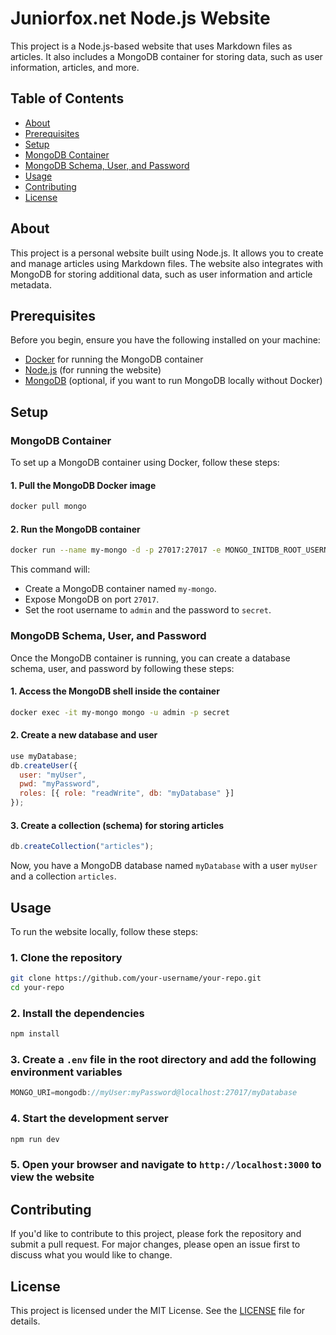 # Juniorfox.net Node.js Website

This project is a Node.js-based website that uses Markdown files as articles. It also includes a MongoDB container for storing data, such as user information, articles, and more.

## Table of Contents

- [About](#about)
- [Prerequisites](#prerequisites)
- [Setup](#setup)
- [MongoDB Container](#mongodb-container)
- [MongoDB Schema, User, and Password](#mongodb-schema-user-and-password)
- [Usage](#usage)
- [Contributing](#contributing)
- [License](#license)

## About

This project is a personal website built using Node.js. It allows you to create and manage articles using Markdown files. The website also integrates with MongoDB for storing additional data, such as user information and article metadata.

## Prerequisites

Before you begin, ensure you have the following installed on your machine:

- [Docker](https://www.docker.com/get-started) for running the MongoDB container
- [Node.js](https://nodejs.org/) (for running the website)
- [MongoDB](https://www.mongodb.com/) (optional, if you want to run MongoDB locally without Docker)

## Setup

### MongoDB Container

To set up a MongoDB container using Docker, follow these steps:

#### 1. Pull the MongoDB Docker image

```sh
docker pull mongo
```

#### 2. Run the MongoDB container

```sh
docker run --name my-mongo -d -p 27017:27017 -e MONGO_INITDB_ROOT_USERNAME=admin -e MONGO_INITDB_ROOT_PASSWORD=secret mongo
```

This command will:

- Create a MongoDB container named `my-mongo`.
- Expose MongoDB on port `27017`.
- Set the root username to `admin` and the password to `secret`.

### MongoDB Schema, User, and Password

Once the MongoDB container is running, you can create a database schema, user, and password by following these steps:

#### 1. Access the MongoDB shell inside the container

```sh
docker exec -it my-mongo mongo -u admin -p secret
```

#### 2. Create a new database and user

```js
use myDatabase;
db.createUser({
  user: "myUser",
  pwd: "myPassword",
  roles: [{ role: "readWrite", db: "myDatabase" }]
});
```

#### 3. Create a collection (schema) for storing articles

```js
db.createCollection("articles");
```

Now, you have a MongoDB database named `myDatabase` with a user `myUser` and a collection `articles`.

## Usage

To run the website locally, follow these steps:

### 1. Clone the repository

```sh
git clone https://github.com/your-username/your-repo.git
cd your-repo
```

### 2. Install the dependencies

```sh
npm install
```

### 3. Create a `.env` file in the root directory and add the following environment variables

```js
MONGO_URI=mongodb://myUser:myPassword@localhost:27017/myDatabase
```

### 4. Start the development server

```sh
npm run dev
```

### 5. Open your browser and navigate to `http://localhost:3000` to view the website

## Contributing

If you'd like to contribute to this project, please fork the repository and submit a pull request. For major changes, please open an issue first to discuss what you would like to change.

## License

This project is licensed under the MIT License. See the [LICENSE](LICENSE) file for details.
